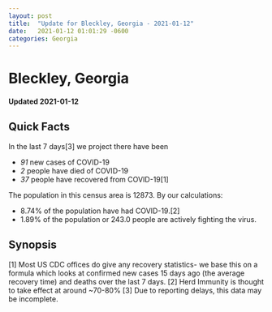 ```yaml
---
layout: post
title:  "Update for Bleckley, Georgia - 2021-01-12"
date:   2021-01-12 01:01:29 -0600
categories: Georgia
---
```


# Bleckley, Georgia
#### Updated 2021-01-12

## Quick Facts

In the last 7 days[3] we project there have been
- *91* new cases of COVID-19
- *2* people have died of COVID-19
- *37* people have recovered from COVID-19[1]

The population in this census area is 12873. By our calculations:
- 8.74% of the population have had COVID-19.[2]
- 1.89% of the population or 243.0 people are actively fighting the virus.

## Synopsis




[1] Most US CDC offices do give any recovery statistics- we base this on a formula which looks at confirmed new cases
15 days ago (the average recovery time) and deaths over the last 7 days.
[2] Herd Immunity is thought to take effect at around ~70-80%
[3] Due to reporting delays, this data may be incomplete. 
    